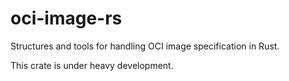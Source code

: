 # oci-image-rs

Structures and tools for handling OCI image specification in Rust.

This crate is under heavy development.
